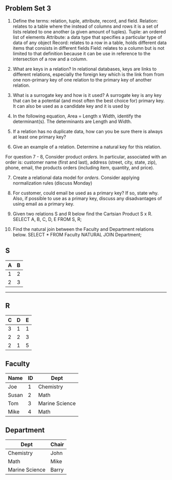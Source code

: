 ## Problem Set 3 

1. Define the terms: relation, tuple, attribute, record, and field.
Relation: relates to a table where the instead of columns and rows it is a set of lists related to one another (a given amount of tuples).
Tuple: an ordered list of elements
Attribute: a data type that specifies a particular type of data of any object
Record: relates to a row in a table, holds different data items that consists in different fields
Field: relates to a column but is not limited to that definition because it can be use in reference to the intersection of a row and a column.

2. What are keys in a relation?
In relational databases, keys are links to different relations, especially the foreign key which is the link from from one non-primary key of one relation to the primary key of another relation.

3. What is a surrogate key and how is it used?
A surrogate key is any key that can be a potential (and most often the best choice for) primary key. It can also be used as a candidate key and it is used by

4. In the following equation, Area = Length x Width, identify the determinant(s).
The determinants are Length and Width.

5. If a relation has no duplicate data, how can you be sure there is always at least one primary key?

6. Give an example of a relation.  Determine a natural key for this relation.

  For question 7 - 8, Consider product *orders*.  In particular, associated with an order is: customer name (first and last), address (street, city, state, zip), phone, email, the products orders (including item, quantity, and price).  

7. Create a relational data model for *orders*.  Consider applying normalization rules (discuss Monday)

8. For customer, could email be used as a primary key?  If so, state why.  Also, if possible to use as a primary key, discuss any disadvantages of using email as a primary key.

9. Given two relations S and R below find the Cartsian Product S x R. 
SELECT A, B, C, D, E FROM S, R;

10. Find the natural join between the Faculty and Department relations below.
SELECT * FROM  Faculty NATURAL JOIN Department;

S
--------------
| A | B |
|---|---|
| 1 | 2 |
| 2 | 3 |
---------

R
------------
| C | D | E |
|---|---|---|
| 3 | 1 | 1 |
| 2 | 2 | 3 |
| 2 | 1 | 5 |



Faculty
--------------
| Name | ID | Dept |
|-------|----|----------------|
| Joe | 1 | Chemistry |
| Susan | 2 | Math |
| Tom | 3 | Marine Science |
| Mike | 4 | Math |


Department
------------
| Dept | Chair  |
|---|---|
| Chemistry | John |
| Math | Mike |
| Marine Science | Barry |
